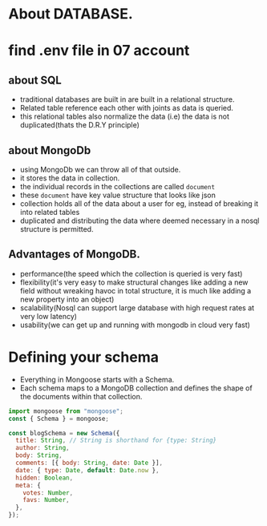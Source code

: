 # About DATABASE.

# find .env file in 07 account

## about SQL

- traditional databases are built in are built in a relational structure.
- Related table reference each other with joints as data is queried.
- this relational tables also normalize the data (i.e) the data is not duplicated(thats the D.R.Y principle)

## about MongoDb

- using MongoDb we can throw all of that outside.
- it stores the data in collection.
- the individual records in the collections are called `document`
- these `document` have key value structure that looks like json
- collection holds all of the data about a user for eg, instead of breaking it into related tables
- duplicated and distributing the data where deemed necessary in a nosql structure is permitted.

## Advantages of MongoDB.

- performance(the speed which the collection is queried is very fast)
- flexibility(it's very easy to make structural changes like adding a new field without wreaking havoc in total structure, it is much like adding a new property into an object)
- scalability(Nosql can support large database with high request rates at very low latency)
- usability(we can get up and running with mongodb in cloud very fast)

# Defining your schema

- Everything in Mongoose starts with a Schema.
- Each schema maps to a MongoDB collection and defines the shape of the documents within that collection.

```js
import mongoose from "mongoose";
const { Schema } = mongoose;

const blogSchema = new Schema({
  title: String, // String is shorthand for {type: String}
  author: String,
  body: String,
  comments: [{ body: String, date: Date }],
  date: { type: Date, default: Date.now },
  hidden: Boolean,
  meta: {
    votes: Number,
    favs: Number,
  },
});
```

